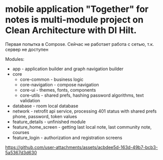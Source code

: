 # mobile application "Together" for notes is multi-module project on Clean Architecture with DI Hilt.

Первая попытка в Compose. Сейчас не работает работа с сетью, т.к. сервер не доступен

Modules: 
* app - application builder and graph navigation builder
* core
  * core-common - business logic
  * core-navigation - compose navigation
  * core-ui - themes, fonts, components
  * core-utils - shared prefs, hashing password algorithms, text validation
* database - room local database
* network - retrofit api service, processing 401 status with shared prefs phone, password, token values
* feature_details - unfinished module
* feature_home_screen - getting last local note, last community note, courses
* feature_login - authorization and registration screens

https://github.com/user-attachments/assets/acbdee5d-163d-49b7-bcb3-5a5367d3d630

